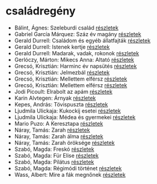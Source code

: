 # családregény

- Bálint, Ágnes: Szeleburdi család [részletek](_details/%7Bopf.creator%7D.md#id_161)
- Gabriel García Márquez: Száz év magány [részletek](_details/%7Bopf.creator%7D.md#id_223)
- Gerald Durrell: Családom és egyéb állatfajták [részletek](_details/%7Bopf.creator%7D.md#id_50)
- Gerald Durrell: Istenek kertje [részletek](_details/%7Bopf.creator%7D.md#id_868)
- Gerald Durrell: Madarak, vadak, rokonok [részletek](_details/%7Bopf.creator%7D.md#id_867)
- Gerlóczy, Márton: Mikecs Anna: Altató [részletek](_details/%7Bopf.creator%7D.md#id_1469)
- Grecsó, Krisztián: Harminc év napsütés [részletek](_details/%7Bopf.creator%7D.md#id_1227)
- Grecsó, Krisztián: Jelmezbál [részletek](_details/%7Bopf.creator%7D.md#id_1228)
- Grecsó, Krisztián: Mellettem elférsz [részletek](_details/%7Bopf.creator%7D.md#id_1231)
- Grecsó, Krisztián: Mellettem elférsz [részletek](_details/%7Bopf.creator%7D.md#id_989)
- Jodi Picoult: Elrabolt az apám [részletek](_details/%7Bopf.creator%7D.md#id_349)
- Karin Alvtegen: Árnyak [részletek](_details/%7Bopf.creator%7D.md#id_676)
- Kepes, András: Tövispuszta [részletek](_details/%7Bopf.creator%7D.md#id_109)
- Ljudmila Ulickaja: Kukockij esetei [részletek](_details/%7Bopf.creator%7D.md#id_1295)
- Ljudmila Ulickaja: Médea és gyermekei [részletek](_details/%7Bopf.creator%7D.md#id_1293)
- Mario Puzo: A Keresztapa [részletek](_details/%7Bopf.creator%7D.md#id_283)
- Náray, Tamás: Zarah [részletek](_details/%7Bopf.creator%7D.md#id_1234)
- Náray, Tamás: Zarah álma [részletek](_details/%7Bopf.creator%7D.md#id_1235)
- Náray, Tamás: Zarah öröksége [részletek](_details/%7Bopf.creator%7D.md#id_1233)
- Szabó, Magda: Freskó [részletek](_details/%7Bopf.creator%7D.md#id_1347)
- Szabó, Magda: Für Elise [részletek](_details/%7Bopf.creator%7D.md#id_1339)
- Szabó, Magda: Pilátus [részletek](_details/%7Bopf.creator%7D.md#id_1351)
- Szabó, Magda: Régimódi történet [részletek](_details/%7Bopf.creator%7D.md#id_1356)
- Wass, Albert: Mire a fák megnőnek [részletek](_details/%7Bopf.creator%7D.md#id_213)